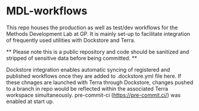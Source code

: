 # MDL-workflows

This repo houses the production as well as test/dev workflows for the Methods Development Lab at GP. It is mainly set-up to facilitate integration of frequently used utilities with Dockstore and Terra. 

** Please note this is a public repository and code should be sanitized and stripped of sensitive data before being committed. **

Dockstore integration enables automatic syncing of registered and published workflows once they are added to .dockstore.yml file here. If these chnages are launched with Terra through Dockstore, changes pushed to a branch in repo would be reflected within the associated Terra workspace simultaneously. 
pre-commit-ci (https://pre-commit.ci/) was enabled at start up.  
